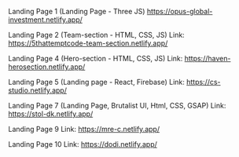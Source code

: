 Landing Page 1 (Landing Page - Three JS) https://opus-global-investment.netlify.app/

Landing Page 2 (Team-section - HTML, CSS, JS) Link: https://5thattemptcode-team-section.netlify.app/  

Landing Page 4 (Hero-section - HTML, CSS, JS) Link: https://haven-herosection.netlify.app/  

Landing Page 5 (Landing page - React, Firebase) Link: https://cs-studio.netlify.app/  

Landing Page 7 (Landing Page, Brutalist UI, Html, CSS, GSAP) Link: https://stol-dk.netlify.app/  
 
Landing Page 9 Link: https://mre-c.netlify.app/  
 
Landing Page 10 Link: https://dodi.netlify.app/  
